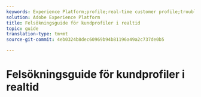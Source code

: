 ```yaml
---
keywords: Experience Platform;profile;real-time customer profile;troubleshooting;API
solution: Adobe Experience Platform
title: Felsökningsguide för kundprofiler i realtid
topic: guide
translation-type: tm+mt
source-git-commit: 4eb0324b8dec60969b94b81196a49a2c737de0b5

---
```



# Felsökningsguide för kundprofiler i realtid
